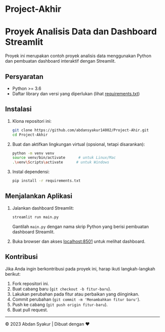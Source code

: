 # Project-Akhir
# Proyek Analisis Data dan Dashboard Streamlit

Proyek ini merupakan contoh proyek analisis data menggunakan Python dan pembuatan dashboard interaktif dengan Streamlit.

## Persyaratan

- Python >= 3.6
- Daftar library dan versi yang diperlukan (lihat [requirements.txt](requirements.txt))

## Instalasi

1. Klona repositori ini:

    ```bash
    git clone https://github.com/abdansyakur14002/Project-Ahir.git
    cd Project-Akhir
    ```

2. Buat dan aktifkan lingkungan virtual (opsional, tetapi disarankan):

    ```bash
    python -m venv venv
    source venv/bin/activate      # untuk Linux/Mac
    .\venv\Scripts\activate      # untuk Windows
    ```

3. Instal dependensi:

    ```bash
    pip install -r requirements.txt
    ```

## Menjalankan Aplikasi

1. Jalankan dashboard Streamlit:

    ```bash
    streamlit run main.py
    ```

    Gantilah `main.py` dengan nama skrip Python yang berisi pembuatan dashboard Streamlit.

2. Buka browser dan akses [localhost:8501](http://localhost:8501/) untuk melihat dashboard.

## Kontribusi

Jika Anda ingin berkontribusi pada proyek ini, harap ikuti langkah-langkah berikut:

1. Fork repositori ini.
2. Buat cabang baru (`git checkout -b fitur-baru`).
3. Lakukan perubahan pada fitur atau perbaikan yang diinginkan.
4. Commit perubahan (`git commit -m 'Menambahkan fitur baru'`).
5. Push ke cabang (`git push origin fitur-baru`).
6. Buat pull request.
---
© 2023 Abdan Syakur | Dibuat dengan ❤️
